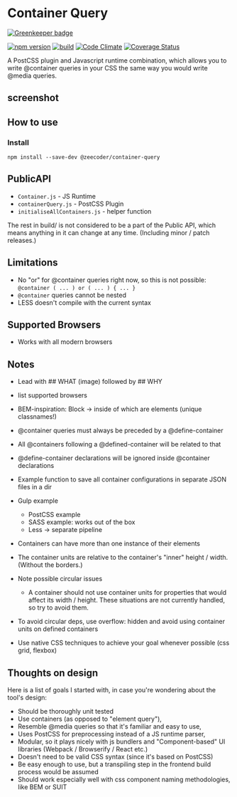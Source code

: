 # Container Query

[![Greenkeeper badge](https://badges.greenkeeper.io/ZeeCoder/container-query.svg)](https://greenkeeper.io/)

[![npm version](https://badge.fury.io/js/%40zeecoder%2Fcontainer-query.svg)](https://npmjs.com/package/@zeecoder/container-query)
[![build](https://travis-ci.org/ZeeCoder/container-query.svg?branch=master)](https://travis-ci.org/ZeeCoder/container-query)
[![Code Climate](https://codeclimate.com/github/ZeeCoder/container-query/badges/gpa.svg)](https://codeclimate.com/github/ZeeCoder/container-query)
[![Coverage Status](https://coveralls.io/repos/github/ZeeCoder/container-query/badge.svg?branch=master)](https://coveralls.io/github/ZeeCoder/container-query?branch=master)

A PostCSS plugin and Javascript runtime combination, which allows you to write
@container queries in your CSS the same way you would write @media queries.

## screenshot

## How to use

### Install

`npm install --save-dev @zeecoder/container-query`

## PublicAPI
- `Container.js` - JS Runtime
- `containerQuery.js` - PostCSS Plugin
- `initialiseAllContainers.js` - helper function

The rest in build/ is not considered to be a part of the Public API, which means
anything in it can change at any time. (Including minor / patch releases.)

## Limitations
- No "or" for @container queries right now, so this is not possible:
`@container ( ... ) or ( ... ) { ... }`
- `@container` queries cannot be nested
- LESS doesn't compile with the current syntax

## Supported Browsers

- Works with all modern browsers

## Notes
- Lead with ## WHAT (image) followed by ## WHY
- list supported browsers
- BEM-inspiration: Block -> inside of which are elements (unique classnames!)
- @container queries must always be preceded by a @define-container
- All @containers following a @defined-container will be related to that
- @define-container declarations will be ignored inside @container declarations
- Example function to save all container configurations in separate JSON files in a dir
- Gulp example
    - PostCSS example
    - SASS example: works out of the box
    - Less -> separate pipeline
- Containers can have more than one instance of their elements
- The container units are relative to the container's "inner" height / width.
(Without the borders.)
- Note possible circular issues
    - A container should not use container units for properties that would affect
    its width / height. These situations are not currently handled, so try to
    avoid them.
    
- To avoid circular deps, use overflow: hidden and avoid using container units on defined containers
- Use native CSS techniques to achieve your goal whenever possible (css grid, flexbox)


## Thoughts on design

Here is a list of goals I started with, in case you're wondering about the
tool's design:

- Should be thoroughly unit tested
- Use containers (as opposed to "element query"),
- Resemble @media queries so that it's familiar and easy to use,
- Uses PostCSS for preprocessing instead of a JS runtime parser,
- Modular, so it plays nicely with js bundlers and "Component-based" UI
libraries (Webpack / Browserify / React etc.)
- Doesn't need to be valid CSS syntax (since it's based on PostCSS)
- Be easy enough to use, but a transpiling step in the frontend build
process would be assumed
- Should work especially well with css component naming methodologies, like BEM or SUIT 
